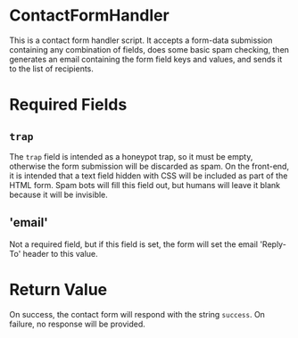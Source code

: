 # ContactFormHandler

This is a contact form handler script. It accepts a form-data submission containing any combination of fields, does some basic spam checking, then generates an email containing the form field keys and values, and sends it to the list of recipients.

Required Fields
===============

`trap`
------
The `trap` field is intended as a honeypot trap, so it must be empty, otherwise the form submission will be discarded as spam. On the front-end, it is intended that a text field hidden with CSS will be included as part of the HTML form. Spam bots will fill this field out, but humans will leave it blank because it will be invisible.

'email'
-------
Not a required field, but if this field is set, the form will set the email 'Reply-To' header to this value.

Return Value
============
On success, the contact form will respond with the string `success`. On failure, no response will be provided.
